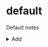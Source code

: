 # default
Default notes

<details>
  <summary>Add</summary>
  <input id=title placeholder="title">
  <input id=tags placeholder="tags">
  <button onclick="console.log(document.getElementById('title').value)">
</details>
